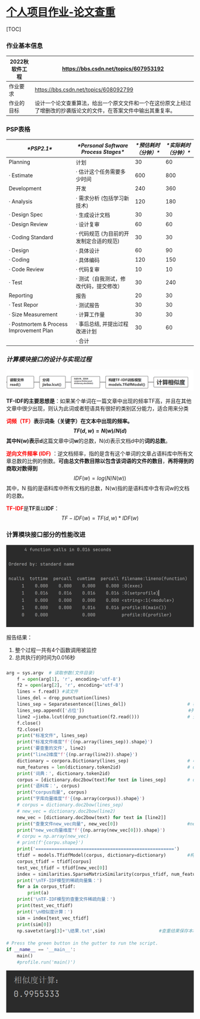 # [个人项目作业-论文查重](https://github.com/away-back/3120005068/tree/master/project%E8%AE%BA%E6%96%87%E6%9F%A5%E9%87%8D)

[TOC]

###  作业基本信息

| 2022秋软件工程 | https://bbs.csdn.net/topics/607953192                        |
| -------------- | ------------------------------------------------------------ |
| 作业要求       | https://bbs.csdn.net/topics/608092799                        |
| 作业的目标     | 设计一个论文查重算法，给出一个原文文件和一个在这份原文上经过了增删改的抄袭版论文的文件，在答案文件中输出其重复率。 |





### PSP表格

| ***\*PSP2.1\****                        | ***\*Personal Software Process Stages\**** | ***\*预估耗时（分钟）\**** | ***\*实际耗时（分钟）\**** |
| --------------------------------------- | ------------------------------------------ | -------------------------- | -------------------------- |
| Planning                                | 计划                                       | 30                         | 60                         |
| · Estimate                              | · 估计这个任务需要多少时间                 | 600                        | 800                        |
| Development                             | 开发                                       | 240                        | 360                        |
| · Analysis                              | · 需求分析 (包括学习新技术)                | 120                        | 180                        |
| · Design Spec                           | · 生成设计文档                             | 30                         | 30                         |
| · Design Review                         | · 设计复审                                 | 60                         | 60                         |
| · Coding Standard                       | · 代码规范 (为目前的开发制定合适的规范)    | 30                         | 30                         |
| · Design                                | · 具体设计                                 | 60                         | 90                         |
| · Coding                                | · 具体编码                                 | 120                        | 150                        |
| · Code Review                           | · 代码复审                                 | 10                         | 10                         |
| · Test                                  | · 测试（自我测试，修改代码，提交修改）     | 30                         | 240                        |
| Reporting                               | 报告                                       | 20                         | 30                         |
| · Test Repor                            | · 测试报告                                 | 30                         | 30                         |
| · Size Measurement                      | · 计算工作量                               | 30                         | 30                         |
| · Postmortem & Process Improvement Plan | · 事后总结, 并提出过程改进计划             | 30                         | 60                         |
|                                         | · 合计                                     |                            |                            |





### ***计算模块接口的设计与实现过程***

![image-20220923125548701](%E4%B8%AA%E4%BA%BA%E9%A1%B9%E7%9B%AE%E4%BD%9C%E4%B8%9A-%E8%AE%BA%E6%96%87%E6%9F%A5%E9%87%8D.assets/image-20220923125548701.png)





**TF-IDF的主要思想是**：如果某个单词在一篇文章中出现的频率TF高，并且在其他文章中很少出现，则认为此词或者短语具有很好的类别区分能力，适合用来分类



 **<font color='red'>词频（TF）</font>**表示词条（关键字）在文本中出现的频率。
$$
TF(d,w)=N(w)/N(d)
$$
其中N(w)表示**d**这篇文章中词**w**的总数，N(d)表示文档d中的**词的总数**。	


**<font color='red'>逆向文件频率 (IDF)</font>** ：逆文档频率，指的是含有这个单词的文章占语料库中所有文章总数的比例的倒数。**可由总文件数目除以包含该词语的文件的数目**，**再将得到的商取对数得到**
$$
IDF(w)=log(N/N(w))
$$
其中，N 指的是语料库中所有文档的总数，N(w)指的是语料库中含有词w的文档的总数。


<font color='red'>**TF-IDF**</font>是**TF**乘以**IDF**：
$$
TF-IDF(w)=TF(d,w)*IDF(w)
$$




### 计算模块接口部分的性能改进

![image-20220923203906630](%E4%B8%AA%E4%BA%BA%E9%A1%B9%E7%9B%AE%E4%BD%9C%E4%B8%9A-%E8%AE%BA%E6%96%87%E6%9F%A5%E9%87%8D.assets/image-20220923203906630.png)

报告结果：

1. 整个过程一共有4个函数调用被监控
2. 总共执行的时间为0.016秒





### 

```python
arg = sys.argv  # 读取参数(文件目录)
    f = open(arg[1], 'r', encoding='utf-8')
    f2 = open(arg[2], 'r', encoding='utf-8')
    lines = f.read() #读文件
    lines_del = drop_punctuation(lines)
    lines_sep = Separatesentence([lines_del])                       # 标准文件分词数组
    lines_sep.append(['占位'])                                       #列表添加列表元素，使得lines_sep元素都是列表，将为一维
    line2 =jieba.lcut(drop_punctuation(f2.read()))                  # 查重文件分词数组
    f.close()
    f2.close()
    print("标准文件", lines_sep)
    print("标准文件维度"f'{(np.array(lines_sep)).shape}')
    print('要查重的文件', line2)
    print("line2维度"f'{(np.array(line2)).shape}')
    dictionary = corpora.Dictionary(lines_sep)                      # 唯一词典
    num_features = len(dictionary.token2id)                         # dictionary.token2id   为词语打上标签
    print('词典：', dictionary.token2id)
    corpus = [dictionary.doc2bow(text)for text in lines_sep]        # dictionary.doc2bow(text) 统计每个词语重复的次数
    print('语料库：', corpus)
    print("corpus向量", corpus)
    print("字库向量维度"f'{(np.array(corpus)).shape}')
    # corpus = dictionary.doc2bow(lines_sep)
    # new_vec = dictionary.doc2bow(line2)
    new_vec = [dictionary.doc2bow(text) for text in [line2]]
    print("查重文件new_vec向量", new_vec[0])                          #new_vec向量为三维，取首二维元素
    print("new_vec向量维度"f'{(np.array(new_vec[0])).shape}')
    # corpu = np.array(new_vec)
    # print(f'{corpu.shape}')
    print('====================================================')
    tfidf = models.TfidfModel(corpus, dictionary=dictionary)        #构建TF-IDF模型，用corpus来训练模型
    corpus_tfidf = tfidf[corpus]
    test_vec_tfidf = tfidf[new_vec[0]]
    index = similarities.SparseMatrixSimilarity(corpus_tfidf, num_features=len(dictionary.keys()))
    print('\nTF-IDF模型的稀疏向量集：')
    for a in corpus_tfidf:
        print(a)
    print('\nTF-IDF模型的查重文件稀疏向量：')
    print(test_vec_tfidf)
    print('\n相似度计算：')
    sim = index[test_vec_tfidf]
    print(sim[0])
    np.savetxt(arg[3]+'\结果.txt',sim)                    #查重结果保存本地

# Press the green button in the gutter to run the script.
if __name__ == '__main__':
    main()
    #profile.run('main()')
```

 ![image-20220923204651807](%E4%B8%AA%E4%BA%BA%E9%A1%B9%E7%9B%AE%E4%BD%9C%E4%B8%9A-%E8%AE%BA%E6%96%87%E6%9F%A5%E9%87%8D.assets/image-20220923204651807.png)